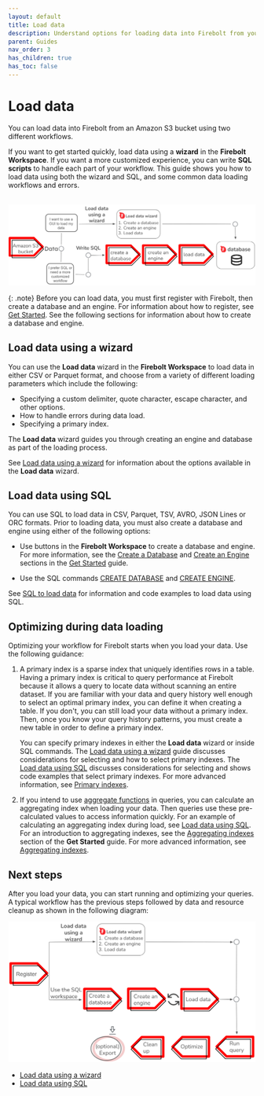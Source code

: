 ```yaml
---
layout: default
title: Load data
description: Understand options for loading data into Firebolt from your data lake.
parent: Guides
nav_order: 3
has_children: true
has_toc: false
---
```


# Load data

You can load data into Firebolt from an Amazon S3 bucket using two different workflows.

If you want to get started quickly, load data using a **wizard** in the **Firebolt Workspace**. If you want a more customized experience, you can write **SQL scripts** to handle each part of your workflow. This guide shows you how to load data using both the wizard and SQL, and some common data loading workflows and errors.

<br>
<img src="../../assets/images/load_data_workflow.png" alt="You can use either the load data wizard or SQL to create a database, engine, and then load data." width="700"/>

{: .note}
Before you can load data, you must first register with Firebolt, then create a database and an engine. For information about how to register, see [Get Started](../getting-started.md). See the following sections for information about how to create a database and engine.

## Load data using a wizard
You can use the **Load data** wizard in the **Firebolt Workspace** to load data in either CSV or Parquet format, and choose from a variety of different loading parameters which include the following:

 * Specifying a custom delimiter, quote character, escape character, and other options.
 * How to handle errors during data load.
 * Specifying a primary index.
  
 The **Load data** wizard guides you through creating an engine and database as part of the loading process.

See [Load data using a wizard](loading-data-wizard.md) for information about the options available in the **Load data** wizard.

 
## Load data using SQL
You can use SQL to load data in CSV, Parquet, TSV, AVRO, JSON Lines or ORC formats. Prior to loading data, you must also create a database and engine using either of the following options:

- Use buttons in the **Firebolt Workspace** to create a database and engine. For more information, see the [Create a Database](../../Guides/getting-started.md#create-a-database) and [Create an Engine](../../Guides/getting-started.md#create-an-engine) sections in the [Get Started](../getting-started.md) guide.

- Use the SQL commands [CREATE DATABASE](../../sql_reference/commands/data-definition/create-database.md) and [CREATE ENGINE](../../sql_reference/commands/engines/create-engine.md).
  
See [SQL to load data](loading-data-sql.md) for information and code examples to load data using SQL.

## Optimizing during data loading
Optimizing your workflow for Firebolt starts when you load your data. Use the following guidance:

1. A primary index is a sparse index that uniquely identifies rows in a table. Having a primary index is  critical to query performance at Firebolt because it allows a query to locate data without scanning an entire dataset. If you are familiar with your data and query history well enough to select an optimal primary index, you can define it when creating a table. If you don't, you can still load your data without a primary index. Then, once you know your query history patterns, you must create a new table in order to define a primary index.

   You can specify primary indexes in either the **Load data** wizard or inside SQL commands. The [Load data using a wizard](loading-data-wizard.md) guide discusses considerations for selecting and how to select primary indexes. The [Load data using SQL](loading-data-sql.md) discusses considerations for selecting and shows code examples that select primary indexes. For more advanced information, see [Primary indexes](../working-with-indexes/using-primary-indexes.md).

2. If you intend to use [aggregate functions](../../sql_reference/functions-reference/aggregation/index.md) in queries, you can calculate an aggregating index when loading your data. Then queries use these pre-calculated values to access information quickly. For an example of calculating an aggregating index during load, see [Load data using SQL](loading-data-sql.md). For an introduction to aggregating indexes, see the [Aggregating indexes](../../Guides/getting-started.md#aggregating-indexes) section of the **Get Started** guide. For more advanced information, see [Aggregating indexes](../working-with-indexes/using-aggregating-indexes.md).
<!--3. When you've loaded data and are running queries, consider using data stored on Firebolt's local solid state drive (SSD) caches instead of reading data from an Amazon S3 bucket. This optimization strategy can greatly speed up queries for large datasets with millions of rows or more. For more information, see the [Warm data and cache eviction](../getting-started.md#warm-data-and-cache-eviction) section in the **Get Started** guide.-->

## Next steps 
After you load your data, you can start running and optimizing your queries. A typical workflow has the previous steps followed by data and resource cleanup as shown in the following diagram:

<img src="../../assets/images/get_started_workflow.png" alt="The load data workflow includes using the load data wizard or SQL to create a database, engine, and then load data." width="700"/>

* [Load data using a wizard](loading-data-wizard.md)<BR>
* [Load data using SQL](loading-data-sql.md)